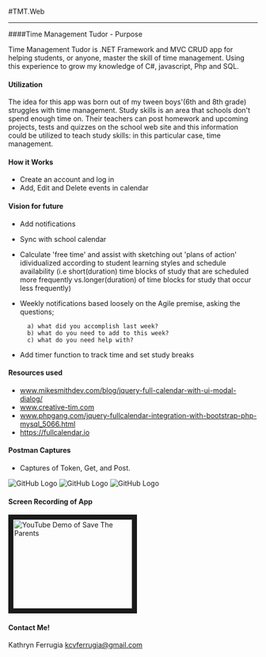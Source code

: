 #TMT.Web
_________________________________________________

####Time Management Tudor - Purpose

Time Management Tudor is .NET Framework and MVC CRUD app for helping students, or anyone, master the skill of time management. Using this experience to grow my knowledge of C#, javascript, Php and SQL.


#### Utilization

The idea for this app was born out of my tween boys'(6th and 8th grade) struggles with time management. Study skills is an area that schools don't spend enough time on. Their teachers can post homework and upcoming projects, tests and quizzes on the school web site and this information could be utilized to teach study skills: in this particular case, time management.

#### How it Works

- Create an account and log in
- Add, Edit and Delete events in calendar

#### Vision for future

- Add notifications
- Sync with school calendar
- Calculate 'free time' and assist with sketching out 'plans of action' idividualized according to student learning styles and schedule availability (i.e short(duration) time blocks of study that are scheduled more frequently vs.longer(duration) of time blocks for study that occur less frequently)
- Weekly notifications based loosely on the Agile premise, asking the questions;
    
        a) what did you accomplish last week?
        b) what do you need to add to this week?
        c) what do you need help with? 
- Add timer function to track time and set study breaks        


#### Resources used

- www.mikesmithdev.com/blog/jquery-full-calendar-with-ui-modal-dialog/
- www.creative-tim.com
- www.phpgang.com/jquery-fullcalendar-integration-with-bootstrap-php-mysql_5066.html
- https://fullcalendar.io

#### Postman Captures 

- Captures of Token, Get, and Post. 

![GitHub Logo](/Images/Token.JPG)
![GitHub Logo](/Images/APIFunkyFadz.JPG)
![GitHub Logo](/Images/POSTfunkyFadz.JPG)

#### Screen Recording of App
<a href="http://www.youtube.com/watch?feature=player_embedded&v=v8XkjUWdTJY" target="_blank"><img src="http://img.youtube.com/vi/N5dREewlB0k/0.jpg" 
alt="YouTube Demo of Save The Parents" width="240" height="180" border="10" /></a>


#### Contact Me!

Kathryn Ferrugia
kcvferrugia@gmail.com
